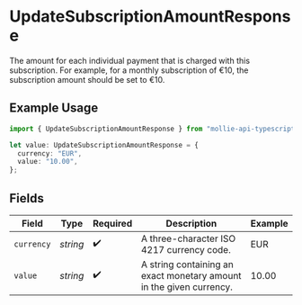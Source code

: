 # UpdateSubscriptionAmountResponse

The amount for each individual payment that is charged with this subscription. For example, for a monthly
subscription of €10, the subscription amount should be set to €10.

## Example Usage

```typescript
import { UpdateSubscriptionAmountResponse } from "mollie-api-typescript/models/operations";

let value: UpdateSubscriptionAmountResponse = {
  currency: "EUR",
  value: "10.00",
};
```

## Fields

| Field                                                               | Type                                                                | Required                                                            | Description                                                         | Example                                                             |
| ------------------------------------------------------------------- | ------------------------------------------------------------------- | ------------------------------------------------------------------- | ------------------------------------------------------------------- | ------------------------------------------------------------------- |
| `currency`                                                          | *string*                                                            | :heavy_check_mark:                                                  | A three-character ISO 4217 currency code.                           | EUR                                                                 |
| `value`                                                             | *string*                                                            | :heavy_check_mark:                                                  | A string containing an exact monetary amount in the given currency. | 10.00                                                               |